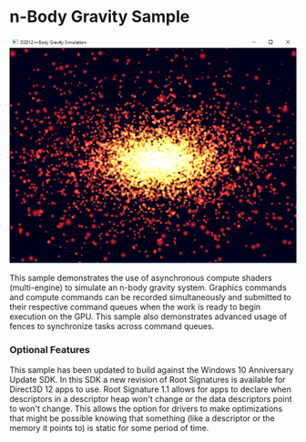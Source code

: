# n-Body Gravity Sample
![nBodyGravity GUI UWP](src/D3D12nBodyGravity.png)

This sample demonstrates the use of asynchronous compute shaders (multi-engine) to simulate an n-body gravity system. Graphics commands and compute commands can be recorded simultaneously and submitted to their respective command queues when the work is ready to begin execution on the GPU. This sample also demonstrates advanced usage of fences to synchronize tasks across command queues.

### Optional Features
This sample has been updated to build against the Windows 10 Anniversary Update SDK. In this SDK a new revision of Root Signatures is available for Direct3D 12 apps to use. Root Signature 1.1 allows for apps to declare when descriptors in a descriptor heap won't change or the data descriptors point to won't change.  This allows the option for drivers to make optimizations that might be possible knowing that something (like a descriptor or the memory it points to) is static for some period of time.